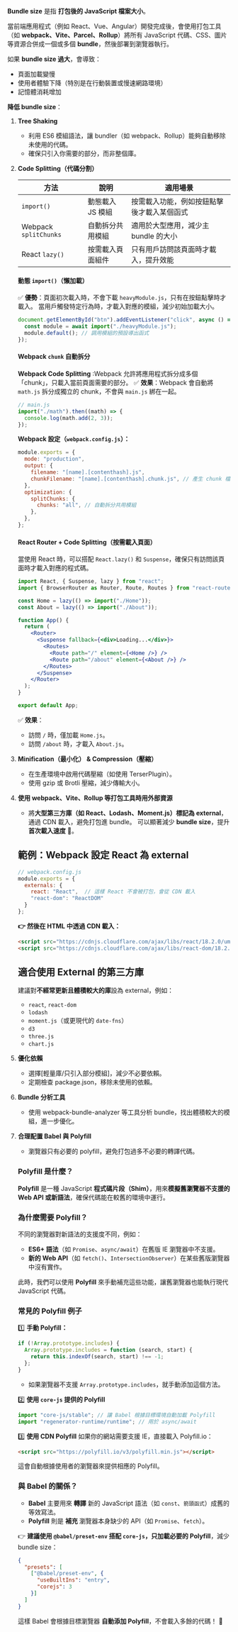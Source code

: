 
**Bundle size** 是指 **打包後的 JavaScript 檔案大小**。  

當前端應用程式（例如 React、Vue、Angular）開發完成後，會使用打包工具（如 **webpack、Vite、Parcel、Rollup**）將所有 JavaScript 代碼、CSS、圖片等資源合併成一個或多個 **bundle**，然後部署到瀏覽器執行。  

如果 **bundle size 過大**，會導致：  
- 頁面加載變慢  
- 使用者體驗下降（特別是在行動裝置或慢速網路環境）  
- 記憶體消耗增加  

**降低 bundle size**：

1. **Tree Shaking**  
   - 利用 ES6 模組語法，讓 bundler（如 webpack、Rollup）能夠自動移除未使用的代碼。  
   - 確保只引入你需要的部分，而非整個庫。

2. **Code Splitting（代碼分割）**  
 
   | 方法 | 說明 | 適用場景 |
   |------|------|--------|
   | `import()` | 動態載入 JS 模組 | 按需載入功能，例如按鈕點擊後才載入某個函式 |
   | Webpack `splitChunks` | 自動拆分共用模組 | 適用於大型應用，減少主 bundle 的大小 |
   | React `lazy()` | 按需載入頁面組件 | 只有用戶訪問該頁面時才載入，提升效能 |

   #### **動態 `import()`（懶加載）**
   ✅ **優勢**：頁面初次載入時，不會下載 `heavyModule.js`，只有在按鈕點擊時才載入。
   當用戶觸發特定行為時，才載入對應的模組，減少初始加載大小。
   ```js
   document.getElementById("btn").addEventListener("click", async () => {
     const module = await import("./heavyModule.js");
     module.default(); // 調用模組的預設導出函式
   });
   ```
   #### **Webpack `chunk` 自動拆分**
   
   **Webpack Code Splitting** :Webpack 允許將應用程式拆分成多個「chunk」，只載入當前頁面需要的部分。
   ✅ **效果**：Webpack 會自動將 `math.js` 拆分成獨立的 chunk，不會與 `main.js` 綁在一起。
   ```js
   // main.js
   import("./math").then((math) => {
     console.log(math.add(2, 3));
   });
   ```
   **Webpack 設定（`webpack.config.js`）：**
   ```js
   module.exports = {
     mode: "production",
     output: {
       filename: "[name].[contenthash].js",
       chunkFilename: "[name].[contenthash].chunk.js", // 產生 chunk 檔案
     },
     optimization: {
       splitChunks: {
         chunks: "all", // 自動拆分共用模組
       },
     },
   };
   ```
   
   #### **React Router + Code Splitting（按需載入頁面）**
   當使用 React 時，可以搭配 `React.lazy()` 和 `Suspense`，確保只有訪問該頁面時才載入對應的程式碼。
   
   ```jsx
   import React, { Suspense, lazy } from "react";
   import { BrowserRouter as Router, Route, Routes } from "react-router-dom";
   
   const Home = lazy(() => import("./Home"));
   const About = lazy(() => import("./About"));
   
   function App() {
     return (
       <Router>
         <Suspense fallback={<div>Loading...</div>}>
           <Routes>
             <Route path="/" element={<Home />} />
             <Route path="/about" element={<About />} />
           </Routes>
         </Suspense>
       </Router>
     );
   }
   
   export default App;
   ```
   ✅ **效果**：  
   - 訪問 `/` 時，僅加載 `Home.js`。  
   - 訪問 `/about` 時，才載入 `About.js`。  
   
3. **Minification（最小化） & Compression（壓縮）**  
   - 在生產環境中啟用代碼壓縮（如使用 TerserPlugin）。  
   - 使用 gzip 或 Brotli 壓縮，減少傳輸大小。

4. **使用 **webpack、Vite、Rollup** 等打包工具時用外部資源**  
   - 將**大型第三方庫（如 React、Lodash、Moment.js）標記為 external**，通過 CDN 載入，避免打包進 bundle。
   可以顯著減少 **bundle size**，提升 **首次載入速度** 🚀。
   ## **範例：Webpack 設定 React 為 external**
   ```js
   // webpack.config.js
   module.exports = {
     externals: {
       react: "React",  // 這樣 React 不會被打包，會從 CDN 載入
       "react-dom": "ReactDOM"
     }
   };
   ```
   **👉 然後在 HTML 中透過 CDN 載入：**
   ```html
   <script src="https://cdnjs.cloudflare.com/ajax/libs/react/18.2.0/umd/react.production.min.js"></script>
   <script src="https://cdnjs.cloudflare.com/ajax/libs/react-dom/18.2.0/umd/react-dom.production.min.js"></script>
   ```
   
   ## **適合使用 External 的第三方庫**
   建議對**不經常更新且體積較大的庫**設為 external，例如：
   - `react`, `react-dom`
   - `lodash`
   - `moment.js`（或更現代的 `date-fns`）
   - `d3`
   - `three.js`
   - `chart.js`

5. **優化依賴**  
   - 選擇[輕量庫/只引入部分模組]，減少不必要依賴。  
   - 定期檢查 package.json，移除未使用的依賴。

6. **Bundle 分析工具**  
   - 使用 webpack-bundle-analyzer 等工具分析 bundle，找出體積較大的模組，進一步優化。

7. **合理配置 Babel 與 Polyfill**  
   - 瀏覽器只有必要的 polyfill，避免打包過多不必要的轉譯代碼。
   ### **Polyfill 是什麼？**  
   **Polyfill** 是一種 JavaScript **程式碼片段（Shim）**，用來**模擬舊瀏覽器不支援的 Web API 或新語法**，確保代碼能在較舊的環境中運行。  
   
   ### **為什麼需要 Polyfill？**  
   不同的瀏覽器對新語法的支援度不同，例如：  
   - **ES6+ 語法**（如 `Promise`、`async/await`）在舊版 IE 瀏覽器中不支援。  
   - **新的 Web API**（如 `fetch()`、`IntersectionObserver`）在某些舊版瀏覽器中沒有實作。  
   
   此時，我們可以使用 **Polyfill** 來手動補充這些功能，讓舊瀏覽器也能執行現代 JavaScript 代碼。
   
   ### **常見的 Polyfill 例子**  
   
   1️⃣ **手動 Polyfill：**
   ```js
   if (!Array.prototype.includes) {
     Array.prototype.includes = function (search, start) {
       return this.indexOf(search, start) !== -1;
     };
   }
   ```
   - 如果瀏覽器不支援 `Array.prototype.includes`，就手動添加這個方法。
   
   2️⃣ **使用 `core-js` 提供的 Polyfill**  
   ```js
   import "core-js/stable"; // 讓 Babel 根據目標環境自動加載 Polyfill
   import "regenerator-runtime/runtime"; // 用於 async/await
   ```
   
   3️⃣ **使用 CDN Polyfill**
   如果你的網站需要支援 IE，直接載入 Polyfill.io：
   ```html
   <script src="https://polyfill.io/v3/polyfill.min.js"></script>
   ```
   這會自動根據使用者的瀏覽器來提供相應的 Polyfill。
   
   ### **與 Babel 的關係？**
   - **Babel** 主要用來 **轉譯** 新的 JavaScript 語法（如 `const`、`箭頭函式`）成舊的等效寫法。  
   - **Polyfill** 則是 **補充** 瀏覽器本身缺少的 API（如 `Promise`、`fetch`）。  
   
   👉 **建議使用 `@babel/preset-env` 搭配 `core-js`，只加載必要的 Polyfill**，減少 bundle size：
   ```json
   {
     "presets": [
       ["@babel/preset-env", {
         "useBuiltIns": "entry",
         "corejs": 3
       }]
     ]
   }
   ```
   這樣 Babel 會根據目標瀏覽器 **自動添加 Polyfill**，不會載入多餘的代碼！ 🚀
   